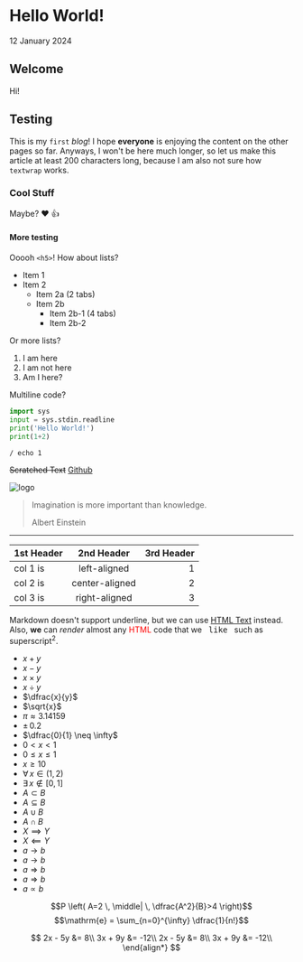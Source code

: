 # Hello World!
12 January 2024

## Welcome
Hi!

## Testing
This is my `first` *blog*! I hope **everyone** is enjoying the content on the other pages so far. Anyways, I won't be here much longer, so let us make this article at least 200 characters long, because I am also not sure how `textwrap` works.

### Cool Stuff
Maybe? :heart: :+1:

#### More testing
Ooooh `<h5>`! How about lists?

- Item 1
- Item 2
    - Item 2a (2 tabs)
    - Item 2b
        - Item 2b-1 (4 tabs)
        - Item 2b-2

Or more lists?

1. I am here
1. I am not here
1. Am I here?

Multiline code?

```python
import sys
input = sys.stdin.readline
print('Hello World!')
print(1+2)
```

```sh
/ echo 1
```

~~Scratched Text~~ [Github](http://www.github.com/)

![logo](https://www.raspberrypi.org/app/uploads/2018/03/RPi-Logo-Reg-SCREEN-199x250.png "Raspberry pi")

> Imagination is more important than knowledge.
>
> Albert Einstein

---

1st Header|2nd Header|3rd Header
---|:---:|---: 
col 1 is|left-aligned|1
col 2 is|center-aligned|2
col 3 is|right-aligned|3

Markdown doesn't support underline, but we can use <u>HTML Text</u> instead. Also, <b>we</b> can <i>render</i> almost any <span style="color:red;">HTML</span> code that we &nbsp; <kbd>like</kbd> &nbsp; such as superscript<sup>2</sup>.

- $x + y$
- $x - y$
- $x \times y$ 
- $x \div y$
- $\dfrac{x}{y}$
- $\sqrt{x}$
- $\pi \approx 3.14159$
- $\pm \, 0.2$
- $\dfrac{0}{1} \neq \infty$
- $0 < x < 1$
- $0 \leq x \leq 1$
- $x \geq 10$
- $\forall \, x \in (1,2)$
- $\exists \, x \notin [0,1]$
- $A \subset B$
- $A \subseteq B$
- $A \cup B$
- $A \cap B$
- $X \implies Y$
- $X \impliedby Y$
- $a \to b$
- $a \longrightarrow b$
- $a \Rightarrow b$
- $a \Longrightarrow b$
- $a \propto b$

$$P \left( A=2 \, \middle| \, \dfrac{A^2}{B}>4 \right)$$
$$\mathrm{e} = \sum_{n=0}^{\infty} \dfrac{1}{n!}$$

$$
2x - 5y &=  8\\
3x + 9y &=  -12\\
2x - 5y &=  8\\
3x + 9y &=  -12\\
\end{align*}
$$